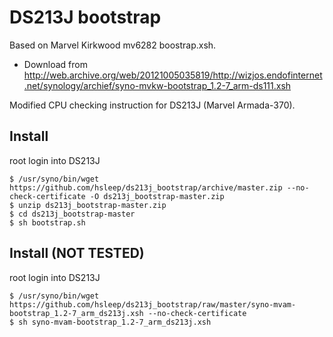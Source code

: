 # DS213J bootstrap
Based on Marvel Kirkwood mv6282 boostrap.xsh.  
- Download from <http://web.archive.org/web/20121005035819/http://wizjos.endofinternet.net/synology/archief/syno-mvkw-bootstrap_1.2-7_arm-ds111.xsh>  

Modified CPU checking instruction for DS213J (Marvel Armada-370).

## Install
root login into DS213J
```
$ /usr/syno/bin/wget https://github.com/hsleep/ds213j_bootstrap/archive/master.zip --no-check-certificate -O ds213j_bootstrap-master.zip
$ unzip ds213j_bootstrap-master.zip
$ cd ds213j_bootstrap-master
$ sh bootstrap.sh
```

## Install (NOT TESTED)
root login into DS213J
```
$ /usr/syno/bin/wget https://github.com/hsleep/ds213j_bootstrap/raw/master/syno-mvam-bootstrap_1.2-7_arm_ds213j.xsh --no-check-certificate
$ sh syno-mvam-bootstrap_1.2-7_arm_ds213j.xsh
```

